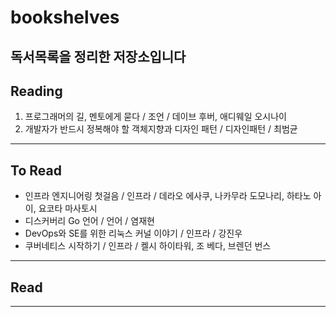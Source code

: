 # bookshelves
독서목록을 정리한 저장소입니다
---
## Reading
1. 프로그래머의 길, 멘토에게 묻다 / 조언 / 데이브 후버, 애디웨일 오시나이
2. 개발자가 반드시 정복해야 할 객체지향과 디자인 패턴 / 디자인패턴 / 최범균
---
## To Read
* 인프라 엔지니어링 첫걸음 / 인프라 / 데라오 에사쿠, 나카무라 도모나리, 하타노 아이, 요코타 마사토시
* 디스커버리 Go 언어 / 언어 / 염재현
* DevOps와 SE를 위한 리눅스 커널 이야기 / 인프라 / 강진우
* 쿠버네티스 시작하기 / 인프라 / 켈시 하이타워, 조 베다, 브렌던 번스
---
## Read
---
